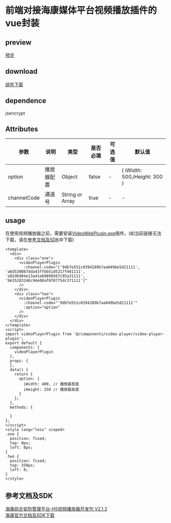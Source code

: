 # 前端对接海康媒体平台视频播放插件的vue封装
## preview
[预览](./#/components/video-player-plugin)
## download
[组件下载](./components/hikvison-video-player-plugin.zip)
## dependence
jsencrypt

## Attributes
| 参数 |	说明 |类型 |是否必填	| 可选值 | 默认值 |
| ---- | ---- |---- | ----   |----  |  --- |
| option | 播放器配置 | Object | false | -  |  { iWidth: 500,iHeight: 300 } |
| channelCode | 通道号 | String or Array | true | -  |  - |
## usage
在使用视频播放器之前，需要安装[VideoWebPlugin.exe](https://open.hikvision.com/fileserver/filesonline/%E8%A7%86%E9%A2%91WEB%E6%8F%92%E4%BB%B6_Win32_V1.5.2_build202109161510_20210916161718.rar)插件。(如当前链接无法下载，请在[参考文档及SDK](#document-and-sdk)中下载)
```vue
<template>
  <div>
    <div class="one">
      <videoPlayerPlugin
        :channel-code="['9db7e551c0394289b7aa049be5d21111', 'a6d538087dda43ffbb51d5217f481111', 'a92d6d04e13a41e69898567c95a31111', 'b635283246c94e00af0f8775dc371111']"
      />
    </div>
    <div class="two">
      <videoPlayerPlugin
        :channel-code="'9db7e551c0394289b7aa049be5d21111'"
        :option="option"
      />
    </div>
  </div>
</template>
<script>
import videoPlayerPlugin from '@/components/video-player/video-player-plugin';
export default {
  components: {
    videoPlayerPlugin
  },
  props: {
  },
  data() {
    return {
      option: {
        iWidth: 400, // 播放器宽度
        iHeight: 250 // 播放器高度
      }
    };
  },
  methods: {
      
  }
};
</script>
<style lang="less" scoped>
.one {
  position: fixed;
  top: 0px;
  left: 0px;
}
.two {
  position: fixed;
  top: 350px;
  left: 0;
}
</style>

```
## <span id="document-and-sdk">参考文档及SDK</span>
[海康综合安防管理平台-H5视频播放器开发包 V2.1.2](https://open.hikvision.com/download/5c67f1e2f05948198c909700?type=10)  
[海康官方文档及SDK下载](https://open.hikvision.com/fileserver/filesonline/%E8%A7%86%E9%A2%91WEB%E6%8F%92%E4%BB%B6_Win32_V1.5.2_build202109161510_20210916161718.rar)